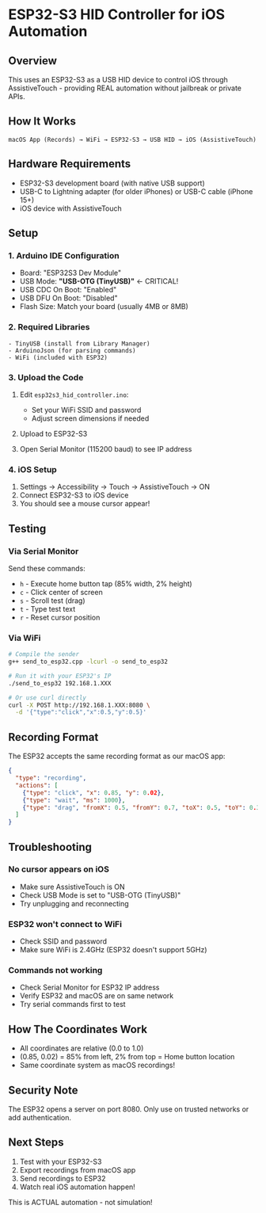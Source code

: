# ESP32-S3 HID Controller for iOS Automation

## Overview
This uses an ESP32-S3 as a USB HID device to control iOS through AssistiveTouch - providing REAL automation without jailbreak or private APIs.

## How It Works
```
macOS App (Records) → WiFi → ESP32-S3 → USB HID → iOS (AssistiveTouch)
```

## Hardware Requirements
- ESP32-S3 development board (with native USB support)
- USB-C to Lightning adapter (for older iPhones) or USB-C cable (iPhone 15+)
- iOS device with AssistiveTouch

## Setup

### 1. Arduino IDE Configuration
- Board: "ESP32S3 Dev Module"
- USB Mode: **"USB-OTG (TinyUSB)"** ← CRITICAL!
- USB CDC On Boot: "Enabled"
- USB DFU On Boot: "Disabled"
- Flash Size: Match your board (usually 4MB or 8MB)

### 2. Required Libraries
```
- TinyUSB (install from Library Manager)
- ArduinoJson (for parsing commands)
- WiFi (included with ESP32)
```

### 3. Upload the Code
1. Edit `esp32s3_hid_controller.ino`:
   - Set your WiFi SSID and password
   - Adjust screen dimensions if needed

2. Upload to ESP32-S3

3. Open Serial Monitor (115200 baud) to see IP address

### 4. iOS Setup
1. Settings → Accessibility → Touch → AssistiveTouch → ON
2. Connect ESP32-S3 to iOS device
3. You should see a mouse cursor appear!

## Testing

### Via Serial Monitor
Send these commands:
- `h` - Execute home button tap (85% width, 2% height)
- `c` - Click center of screen
- `s` - Scroll test (drag)
- `t` - Type test text
- `r` - Reset cursor position

### Via WiFi
```bash
# Compile the sender
g++ send_to_esp32.cpp -lcurl -o send_to_esp32

# Run it with your ESP32's IP
./send_to_esp32 192.168.1.XXX

# Or use curl directly
curl -X POST http://192.168.1.XXX:8080 \
  -d '{"type":"click","x":0.5,"y":0.5}'
```

## Recording Format
The ESP32 accepts the same recording format as our macOS app:
```json
{
  "type": "recording",
  "actions": [
    {"type": "click", "x": 0.85, "y": 0.02},
    {"type": "wait", "ms": 1000},
    {"type": "drag", "fromX": 0.5, "fromY": 0.7, "toX": 0.5, "toY": 0.3}
  ]
}
```

## Troubleshooting

### No cursor appears on iOS
- Make sure AssistiveTouch is ON
- Check USB Mode is set to "USB-OTG (TinyUSB)"
- Try unplugging and reconnecting

### ESP32 won't connect to WiFi
- Check SSID and password
- Make sure WiFi is 2.4GHz (ESP32 doesn't support 5GHz)

### Commands not working
- Check Serial Monitor for ESP32 IP address
- Verify ESP32 and macOS are on same network
- Try serial commands first to test

## How The Coordinates Work
- All coordinates are relative (0.0 to 1.0)
- (0.85, 0.02) = 85% from left, 2% from top = Home button location
- Same coordinate system as macOS recordings!

## Security Note
The ESP32 opens a server on port 8080. Only use on trusted networks or add authentication.

## Next Steps
1. Test with your ESP32-S3
2. Export recordings from macOS app
3. Send recordings to ESP32
4. Watch real iOS automation happen!

This is ACTUAL automation - not simulation!